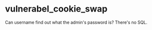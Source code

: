 vulnerabel_cookie_swap
======================

Can username find out what the admin's password is? There's no SQL.
